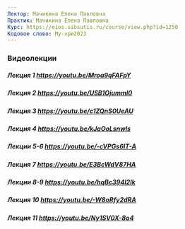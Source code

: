 ```yaml
---
Лектор: Мачикина Елена Павловна
Практик: Мачикина Елена Павловна
Курс: https://eios.sibsutis.ru/course/view.php?id=1250
Кодовое слово: Му-хрю2023
---
```


### Видеолекции

##### Лекция 1 https://youtu.be/Mroa9qFAFpY
##### Лекция 2 https://youtu.be/USB1Ojumml0
##### Лекция 3 https://youtu.be/c1ZQnS0UeAU
##### Лекция 4 https://youtu.be/kJaOoLsnwls
##### Лекции 5-6 https://youtu.be/-cVPGs6lT-A
##### Лекция 7 https://youtu.be/E3BcWdV87HA
##### Лекции 8-9 https://youtu.be/hqBc394I2lk
##### Лекция 10 https://youtu.be/-W8oRfy2dRA
##### Лекция 11 https://youtu.be/Ny1SV0X-8o4